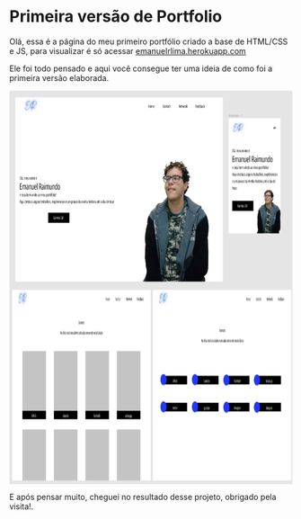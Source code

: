 # Primeira versão de Portfolio

Olá, essa é a página do meu primeiro portfólio criado a base de HTML/CSS e JS, para visualizar é só acessar <a href="https://emanuelrlima.herokuapp.com"> emanuelrlima.herokuapp.com </a>

Ele foi todo pensado e aqui você consegue ter uma ideia de como foi a primeira versão elaborada.

 <img align="center" alt="Figma" height="350" width="600" src="https://github.com/EmanuelRLima/Portfolio/blob/portest/figma/fig.png">
 <img align="center" alt="Figma" height="350" width="600" src="https://github.com/EmanuelRLima/Portfolio/blob/portest/figma/fig 2.png">
 
 E após pensar muito, cheguei no resultado desse projeto, obrigado pela visita!.
